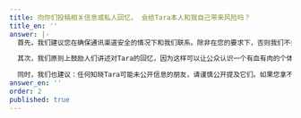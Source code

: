 ```yaml
---
title: 向你们投稿相关信息或私人回忆， 会给Tara本人和我自己带来风险吗？
title_en: ''
answer: |-
  首先，我们建议您在确保通讯渠道安全的情况下和我们联系。除非在您的要求下，否则我们不会发布任何可能泄露您隐私的内容，也不会在未经您允许的情况下，把您和我们聊天提到的内容发布出来。

  其次，我们原则上鼓励人们讲述对Tara的回忆，因为这样可以让公众认识一个有血有肉的个体 Tara，而非被简化为一个抽象的符号或标签。但如果我们认为部分信息会对Tara造成潜在风险，我们可能会隐去这部分或彻底拒绝发布。

  同时，我们也建议：任何知晓Tara可能未公开信息的朋友，请谨慎公开提及它们。如果您拿不定主意，我们乐意私下向您提供谘商。
answer_en: ''
order: 2
published: true
---
```


